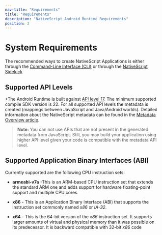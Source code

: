 ```yaml
---
nav-title: "Requirements"
title: "Requirements"
description: "NativeScript Android Runtime Requirements"
position: 2
---
```


# System Requirements
The recommended ways to create NativeScript Applications is either through the [Command-Line Interface (CLI)](https://github.com/NativeScript/nativescript-cli) or through the [NativeScript Sidekick](https://www.nativescript.org/nativescript-sidekick).

## Supported API Levels
+The Android Runtime is built against [API level 17](http://developer.android.com/about/versions/android-4.2.html). The minimum supported compile SDK version is 22. For all supported API levels the metadata is created (mappings between JavaScript and Java/Android worlds). Detailed information about the NativeScript metadata can be found in the [Metadata Overview article](metadata/overview.md).

> **Note:** You can not use APIs that are not present in the generated metadata from JavaScript. Still, you may build your application using higher API level given your code is compatible with the metadata API level.

## Supported Application Binary Interfaces (ABI)
Currently supported are the following CPU instruction sets:

- **armeabi-v7a** -This is an ARM-based CPU instruction set that extends the standard ARM one and adds support for hardware floating-point support and multiple CPU cores.

- **x86** - This is an Application Binary Interface (ABI) that supports the instruction set commonly named *x86* or *IA-32*.

- **x64** - This is the 64-bit version of the *x86* instruction set. It supports larger amounts of virtual and physical memory than it was possible on its predecessor. It is backward compatible with 32-bit *x86* code
